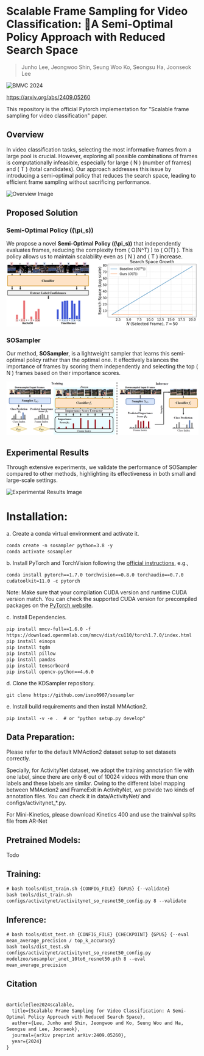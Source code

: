 # Scalable Frame Sampling for Video Classification: A Semi-Optimal Policy Approach with Reduced Search Space
> Junho Lee, Jeongwoo Shin, Seung Woo Ko, Seongsu Ha, Joonseok Lee

![BMVC 2024](https://img.shields.io/badge/BMVC-2024-blue)

https://arxiv.org/abs/2409.05260

This repository is the official Pytorch implementation for "Scalable frame sampling for video classification" paper.

## Overview
In video classification tasks, selecting the most informative frames from a large pool is crucial. However, exploring all possible combinations of frames is computationally infeasible, especially for large \( N \) (number of frames) and \( T \) (total candidates). Our approach addresses this issue by introducing a semi-optimal policy that reduces the search space, leading to efficient frame sampling without sacrificing performance.

![Overview Image](assets/Overview.png)

## Proposed Solution
### Semi-Optimal Policy (\(\pi_s\))
We propose a novel **Semi-Optimal Policy (\(\pi_s\))** that independently evaluates frames, reducing the complexity from \( O(N^T) \) to \( O(T) \). This policy allows us to maintain scalability even as \( N \) and \( T \) increase.
![SOPolicy Image](assets/SOPolicy.png)

### SOSampler
Our method, **SOSampler**, is a lightweight sampler that learns this semi-optimal policy rather than the optimal one. It effectively balances the importance of frames by scoring them independently and selecting the top \( N \) frames based on their importance scores.

![SOSampler Image](assets/SOSampler.png)

## Experimental Results
Through extensive experiments, we validate the performance of SOSampler compared to other methods, highlighting its effectiveness in both small and large-scale settings.

![Experimental Results Image](assets/success_cases.drawio.png)



# Installation:
a. Create a conda virtual environment and activate it.

```shell
conda create -n sosampler python=3.8 -y
conda activate sosampler
```

b. Install PyTorch and TorchVision following the [official instructions](https://pytorch.org/), e.g.,

```shell
conda install pytorch==1.7.0 torchvision==0.8.0 torchaudio==0.7.0 cudatoolkit=11.0 -c pytorch
```

Note: Make sure that your compilation CUDA version and runtime CUDA version match.
You can check the supported CUDA version for precompiled packages on the [PyTorch website](https://pytorch.org/).

c. Install Dependencies.

```shell
pip install mmcv-full==1.6.0 -f https://download.openmmlab.com/mmcv/dist/cu110/torch1.7.0/index.html
pip install einops
pip install tqdm
pip install pillow
pip install pandas
pip install tensorboard
pip install opencv-python==4.6.0
```

d. Clone the KDSampler repository.

```shell
git clone https://github.com/isno0907/sosampler
```

e. Install build requirements and then install MMAction2.

```shell
pip install -v -e .  # or "python setup.py develop"
```
## Data Preparation:
Please refer to the default MMAction2 dataset setup to set datasets correctly.

Specially, for ActivityNet dataset, we adopt the training annotation file with one label, since there are only 6 out of 10024 videos with more than one labels and these labels are similar. Owing to the different label mapping between MMAction2 and FrameExit in ActivityNet, we provide two kinds of annotation files. You can check it in data/ActivityNet/ and configs/activitynet_*.py.

For Mini-Kinetics, please download Kinetics 400 and use the train/val splits file from AR-Net

## Pretrained Models:
Todo

## Training:
```
# bash tools/dist_train.sh {CONFIG_FILE} {GPUS} {--validate}
bash tools/dist_train.sh configs/activitynet/activitynet_so_resnet50_config.py 8 --validate
```
## Inference:

```
# bash tools/dist_test.sh {CONFIG_FILE} {CHECKPOINT} {GPUS} {--eval mean_average_precision / top_k_accuracy}
bash tools/dist_test.sh configs/activitynet/activitynet_so_resnet50_config.py modelzoo/sosampler_anet_10to6_resnet50.pth 8 --eval mean_average_precision
```

## Citation
```

@article{lee2024scalable,
  title={Scalable Frame Sampling for Video Classification: A Semi-Optimal Policy Approach with Reduced Search Space},
  author={Lee, Junho and Shin, Jeongwoo and Ko, Seung Woo and Ha, Seongsu and Lee, Joonseok},
  journal={arXiv preprint arXiv:2409.05260},
  year={2024}
}

```
